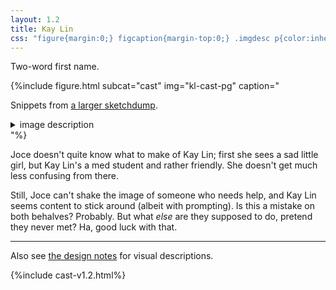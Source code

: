 ```yaml
---
layout: 1.2
title: Kay Lin
css: "figure{margin:0;} figcaption{margin-top:0;} .imgdesc p{color:inherit; margin-left:1rem;}"
---
```

Two-word first name.

{%include figure.html subcat="cast" img="kl-cast-pg" caption="<p>Snippets from <a href='../../gallery/sketchdump3'>a larger sketchdump</a>.</p><details class='imgdesc'><summary>image description</summary><p>Sketches of Kay Lin being carried over Joce’s shoulder. In the central sequence, as Joce runs, Kay Lin yells, “<span class='caps'>H-<em>hey</em>, would it have <em>killed</em> you to <strong>ask</strong> before grabbing me like a ragd—”</span> Yelling from offscreen interrupts.</p><p>Kay Lin stares back, wide-eyed. “on second thought never mind”</p></details>"%}

<section markdown="1" id="desc" class="wrap">
Joce doesn't quite know what to make of Kay Lin; first she sees a sad little girl, but Kay Lin's a med student and rather friendly. She doesn't get much less confusing from there.

Still, Joce can't shake the image of someone who needs help, and Kay Lin seems content to stick around (albeit with prompting). Is this a mistake on both behalves? Probably. But what *else* are they supposed to do, pretend they never met? Ha, good luck with that.
</section>

----

Also see [the design notes](designnotes/kay-lin) for visual descriptions.

{%include cast-v1.2.html%}